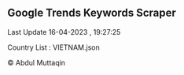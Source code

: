 

## Google Trends Keywords Scraper 
 
Last Update 16-04-2023 , 19:27:25

Country List :
VIETNAM.json



© Abdul Muttaqin 
